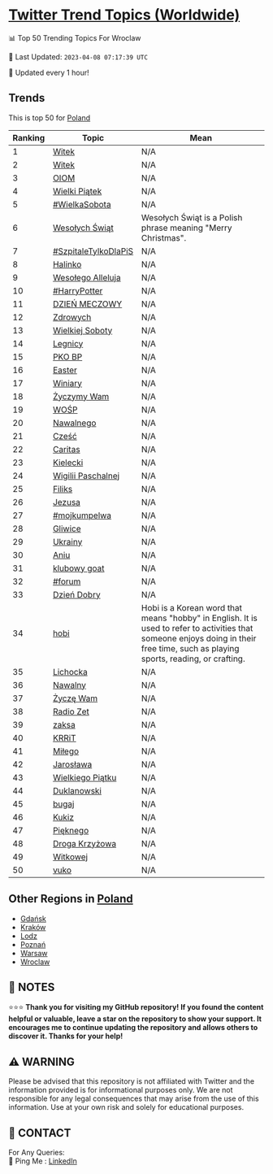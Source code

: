 [Twitter Trend Topics (Worldwide)](https://github.com/ErcinDedeoglu/Twitter-Trend-Topics)
==========


📊 Top 50 Trending Topics For Wroclaw

📆 Last Updated: `2023-04-08 07:17:39 UTC`

🔧 Updated every 1 hour!


## Trends

This is top 50 for [Poland](</Poland>)

| Ranking | Topic | Mean |
| ------- | ------------ | ------------ |
| 1 | [Witek](http://twitter.com/search?q=Witek) | N/A |
| 2 | [Witek](http://twitter.com/search?q=Witek) | N/A |
| 3 | [OIOM](http://twitter.com/search?q=OIOM) | N/A |
| 4 | [Wielki Piątek](http://twitter.com/search?q=Wielki+Pi%c4%85tek) | N/A |
| 5 | [#WielkaSobota](http://twitter.com/search?q=%23WielkaSobota) | N/A |
| 6 | [Wesołych Świąt](http://twitter.com/search?q=Weso%c5%82ych+%c5%9awi%c4%85t) | Wesołych Świąt is a Polish phrase meaning "Merry Christmas". |
| 7 | [#SzpitaleTylkoDlaPiS](http://twitter.com/search?q=%23SzpitaleTylkoDlaPiS) | N/A |
| 8 | [Halinko](http://twitter.com/search?q=Halinko) | N/A |
| 9 | [Wesołego Alleluja](http://twitter.com/search?q=Weso%c5%82ego+Alleluja) | N/A |
| 10 | [#HarryPotter](http://twitter.com/search?q=%23HarryPotter) | N/A |
| 11 | [DZIEŃ MECZOWY](http://twitter.com/search?q=DZIE%c5%83+MECZOWY) | N/A |
| 12 | [Zdrowych](http://twitter.com/search?q=Zdrowych) | N/A |
| 13 | [Wielkiej Soboty](http://twitter.com/search?q=Wielkiej+Soboty) | N/A |
| 14 | [Legnicy](http://twitter.com/search?q=Legnicy) | N/A |
| 15 | [PKO BP](http://twitter.com/search?q=PKO+BP) | N/A |
| 16 | [Easter](http://twitter.com/search?q=Easter) | N/A |
| 17 | [Winiary](http://twitter.com/search?q=Winiary) | N/A |
| 18 | [Życzymy Wam](http://twitter.com/search?q=%c5%bbyczymy+Wam) | N/A |
| 19 | [WOŚP](http://twitter.com/search?q=WO%c5%9aP) | N/A |
| 20 | [Nawalnego](http://twitter.com/search?q=Nawalnego) | N/A |
| 21 | [Cześć](http://twitter.com/search?q=Cze%c5%9b%c4%87) | N/A |
| 22 | [Caritas](http://twitter.com/search?q=Caritas) | N/A |
| 23 | [Kielecki](http://twitter.com/search?q=Kielecki) | N/A |
| 24 | [Wigilii Paschalnej](http://twitter.com/search?q=Wigilii+Paschalnej) | N/A |
| 25 | [Filiks](http://twitter.com/search?q=Filiks) | N/A |
| 26 | [Jezusa](http://twitter.com/search?q=Jezusa) | N/A |
| 27 | [#mojkumpelwa](http://twitter.com/search?q=%23mojkumpelwa) | N/A |
| 28 | [Gliwice](http://twitter.com/search?q=Gliwice) | N/A |
| 29 | [Ukrainy](http://twitter.com/search?q=Ukrainy) | N/A |
| 30 | [Aniu](http://twitter.com/search?q=Aniu) | N/A |
| 31 | [klubowy goat](http://twitter.com/search?q=klubowy+goat) | N/A |
| 32 | [#forum](http://twitter.com/search?q=%23forum) | N/A |
| 33 | [Dzień Dobry](http://twitter.com/search?q=Dzie%c5%84+Dobry) | N/A |
| 34 | [hobi](http://twitter.com/search?q=hobi) | Hobi is a Korean word that means "hobby" in English. It is used to refer to activities that someone enjoys doing in their free time, such as playing sports, reading, or crafting. |
| 35 | [Lichocka](http://twitter.com/search?q=Lichocka) | N/A |
| 36 | [Nawalny](http://twitter.com/search?q=Nawalny) | N/A |
| 37 | [Życzę Wam](http://twitter.com/search?q=%c5%bbycz%c4%99+Wam) | N/A |
| 38 | [Radio Zet](http://twitter.com/search?q=Radio+Zet) | N/A |
| 39 | [zaksa](http://twitter.com/search?q=zaksa) | N/A |
| 40 | [KRRiT](http://twitter.com/search?q=KRRiT) | N/A |
| 41 | [Miłego](http://twitter.com/search?q=Mi%c5%82ego) | N/A |
| 42 | [Jarosława](http://twitter.com/search?q=Jaros%c5%82awa) | N/A |
| 43 | [Wielkiego Piątku](http://twitter.com/search?q=Wielkiego+Pi%c4%85tku) | N/A |
| 44 | [Duklanowski](http://twitter.com/search?q=Duklanowski) | N/A |
| 45 | [bugaj](http://twitter.com/search?q=bugaj) | N/A |
| 46 | [Kukiz](http://twitter.com/search?q=Kukiz) | N/A |
| 47 | [Pięknego](http://twitter.com/search?q=Pi%c4%99knego) | N/A |
| 48 | [Droga Krzyżowa](http://twitter.com/search?q=Droga+Krzy%c5%bcowa) | N/A |
| 49 | [Witkowej](http://twitter.com/search?q=Witkowej) | N/A |
| 50 | [vuko](http://twitter.com/search?q=vuko) | N/A |



## Other Regions in [Poland](</Poland>)

* [Gdańsk](</Poland/Gdańsk.md>)
* [Kraków](</Poland/Kraków.md>)
* [Lodz](</Poland/Lodz.md>)
* [Poznań](</Poland/Poznań.md>)
* [Warsaw](</Poland/Warsaw.md>)
* [Wroclaw](</Poland/Wroclaw.md>)



## 📝 NOTES

⭐⭐⭐ **Thank you for visiting my GitHub repository! If you found the content helpful or valuable, leave a star on the repository to show your support. It encourages me to continue updating the repository and allows others to discover it. Thanks for your help!**


## ⚠️ WARNING

Please be advised that this repository is not affiliated with Twitter and the information provided is for informational purposes only. We are not responsible for any legal consequences that may arise from the use of this information. Use at your own risk and solely for educational purposes.


## 📨 CONTACT

 For Any Queries:  
            🏓 Ping Me : [LinkedIn](https://www.linkedin.com/in/ercindedeoglu/)
